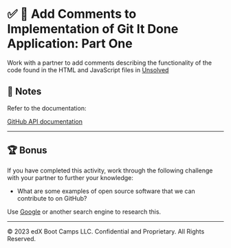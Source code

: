 # ✅ 📐 Add Comments to Implementation of Git It Done Application: Part One 

Work with a partner to add comments describing the functionality of the code found in the HTML and JavaScript files in [Unsolved](./Unsolved)

## 📝 Notes

Refer to the documentation: 

[GitHub API documentation](https://docs.github.com/en/rest/overview/resources-in-the-rest-api)

---

## 🏆 Bonus

If you have completed this activity, work through the following challenge with your partner to further your knowledge:

* What are some examples of open source software that we can contribute to on GitHub?

Use [Google](https://www.google.com) or another search engine to research this.

---

© 2023 edX Boot Camps LLC. Confidential and Proprietary. All Rights Reserved.
